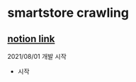 # smartstore crawling

## [notion link](https://www.notion.so/smartstore-b296db9f4b294408b303152eda3dbc20)


2021/08/01
개발 시작
- 시작